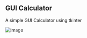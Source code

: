 ## GUI Calculator

A simple GUI Calculator using tkinter


   ![image](https://user-images.githubusercontent.com/76590161/154937431-e0cdf872-9cd6-47e2-a3e9-4d4cc8b4c7c7.png)
